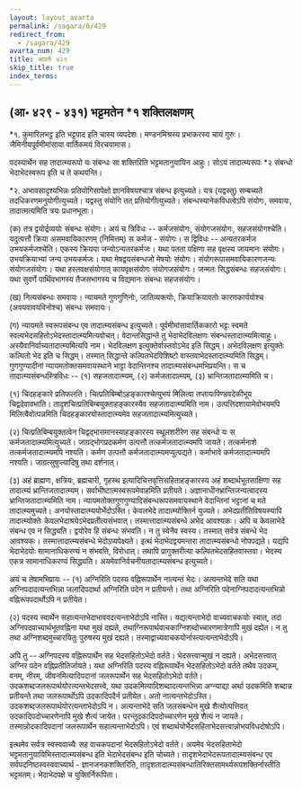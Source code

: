```yaml
---
layout: layout_avarta
permalink: /sagara/6/429
redirect_from:
  - /sagara/429
avarta_num: 429
title: आवर्तः ४२९
skip_title: true
index_terms:
---
```


## (आ॰ ४२९ - ४३१) भट्टमतेन *१ शक्तिलक्षणम्

<div class="footnote" markdown="1">
*१. कुमारिलभट्ट इति भट्टपाद इति चास्य व्यपदेशः। मण्डनमिश्रस्य प्रभाकरस्य
चायं गुरुः। जैमिनीयपूर्वमीमांसाया वार्तिकमयं विरचयामास।
</div>

पदस्यार्थेन सह तादात्म्यरूपो यः संबन्धः सा शक्तिरिति
भट्टमतानुयायिन आहुः। सोऽयं तादात्म्यरूपः *२ संबन्धो भेदाभेदस्वरूप इति
च ते कथयन्ति।

<div class="footnote" markdown="1">
*२. अभावसादृश्यभिन्नः प्रतियोगिसापेक्षो ज्ञानविषयश्चात्र संबन्ध इत्युच्यते।
यत्र (यद्वस्तु) सम्बच्यते तदधिकरणमनुयोगीत्युच्यते। यद्वस्तु संयोगि तत् प्रतियोगीत्युच्यते। संबन्धस्यानेकविधत्वेऽपि संयोगः, समवायः, तादात्मत्यमिति त्रयः प्रधानभूताः।

(क) तत्र द्वयोर्द्रव्ययोः संबन्धः संयोगः। अयं च त्रिविधः -- कर्मजसंयोगः, संयोगजसंयोगः, सहजसंयोगश्चेति। यदुत्पत्तौ क्रिया असमवायिकारणम् (निमित्तम्) स कर्मज -
संयोगः। स द्विविधः -- अन्यतरकर्मज उभयकर्मजश्चेति। एकस्य क्रियया जन्योऽन्यतरकर्मजः। यथा पतता पक्षिणा सह वृक्षस्य जायमानः संयोगः। उभयक्रियाभ्यां
जन्य उभयकर्मजः। यथा मेषद्वयसंबन्धजो मेषयोः संयोगः। संयोगरूपासमवायिकारणजन्यः संयोगजसंयोगः। यथा हस्तवक्षसंयोगात् कायवृक्षसंयोगः संयोगजसंयोगः। जन्मतः सिद्धसंबन्धः सहजसंयोगः। यथा सुवर्णे पार्थिवभागस्य तैजसभागस्य
च विद्यमानः संबन्धः सहजसंयोगः।

(ख) नित्यसंबन्धः समवायः। न्यायमते गुणगुणिनोः, जातिव्यक्त्योः, क्रियाक्रियावतोः कारणकार्ययोश्च (अवयवावयविनोश्च) संबन्धः समवायः।

(ग) न्यायमते स्वरूपसंबन्ध एव तादात्म्यसंबन्ध इत्युच्यते। पूर्वमीमांसावार्तिककारो भट्टः स्वमते स्वल्पभेदसहितोऽभेदस्तादात्म्यमित्यवोचत्। वेदान्तसिद्धान्ते तु
भेदाभेदविलक्षणः संबन्धस्तादात्म्यमित्याहुः। अस्यैवानिर्वाच्यतादात्म्यमित्यपि नाम।
भेदविलक्षण इत्युक्तेर्वास्तवोऽभेद इति सिद्धम्। अभेदविलक्षण इत्युक्तेः कल्पितो भेद इति
च सिद्धम्। तस्मात् सिद्धान्ते कल्पितभेदविशिष्टो वास्तवाभेदस्तादात्म्यमिति सिद्धम्।
गुणगुण्यादीनां न्यायमतोक्तसमवायस्थाने भाट्टा वेदान्तिनश्च तादात्म्यसंबन्धमभिप्रयन्ति।
स च तादात्म्यसंबन्धस्त्रिविधः -- (१) सहजतादात्म्यम्, (२) कर्मजतादात्म्यम्, (३) भ्रान्तिजतादात्म्यमिति च।

(१) चिदहङ्कारे प्रतिफलति। चित्प्रतिबिम्बोऽहङ्कारश्चेत्युभयं मिलित्वा तप्तायःपिण्डवदेकीभूय चिद्वदेवावभाति। तादृशचित्प्रतिबिम्बयुक्ताहङ्कारस्यैव सहजतादात्म्यमिति
नाम। उत्पत्तिदशायामेवोभयमपि मिलित्वैवोत्पन्नमिति चिदहङ्कारयोस्तादात्म्यमेव सहजतादात्म्यमित्युच्यते।

(२) चित्प्रतिबिम्बयुक्तत्वेन चिद्वद्भासमानस्याहङ्कारस्य स्थूलशरीरेण सह संबन्धो
यः स कर्मजतादात्म्यमित्युच्यते। जाग्रद्भोगप्रदकर्मण उत्पत्तौ तत्कर्मजतादात्म्यमपि
जायते। तत्कर्मनाशे तत्कर्मजतादात्म्यमपि नश्यति। कर्मण उत्पत्तौ कर्मजतादात्म्यमप्युत्पद्यते। कर्माभावे कर्मजतादात्म्यमपि नश्यति। जाग्रत्सुषुप्त्यादिषु तथा दर्शनात्।

(३) अहं ब्राह्मणः, क्षत्रियः, ब्रह्मचारी, गृहस्थ इत्यादिचित्तवृत्तिसहिताहङ्कारस्य
अहं शब्दार्थभूतसाक्षिणा सह तादात्म्यं भ्रान्तिजतादात्म्यम्। सर्वाभीष्टात्मस्वरूपमेवाहमिति प्रतीयते। अज्ञानाधीनभ्रान्तिजन्यत्वादस्य भ्रान्तिजतादात्म्यमिति नाम। न्यायमतोक्तगुणगुण्यादिसंबन्धरूपसमवायस्थाने वेदान्तिनां भट्टानां च मते तादात्म्यमुच्यते।
अनयोस्तादात्म्ययोर्भेदोऽस्ति। केवलभेदे तादात्म्योक्तिर्न युज्यते। अभेदप्रतीतिविषयस्यापि तादात्म्योक्तेः केवलभेदाश्रयेऽभेदप्रतीत्यसंभवात्। तस्मात्तादात्म्यसंबन्धे अभेद
आवश्यकः। अपि च केवलाभेदे संबन्ध एव न सिद्ध्यति। द्वयोरेव हि संबन्धः संभवति।
न तु स्वेनैव स्वस्य। तस्मात् सर्वत्र संबन्धे भेद आवश्यकः। तस्मात्तादात्म्यसंबन्धे भेदोऽप्यपेक्ष्यते। इत्थं भेदाभेदद्वयमन्तरा तादात्म्यसंबन्धो नोपपद्यते। यद्यपि भेदाभेदयोः
सामानाधिकरण्यं न संभवति, विरोधात्। तथापि प्रागुक्तरीत्या कल्पितभेदसहितवास्तवा। भेदस्य एकत्र सामानाधिकरण्यं सिद्ध्यति। अयमेवानिर्वचनीयतादात्म्यसंबन्ध इत्युच्यते।
</div>

अयं च तेषामभिप्रायः -- 
(१) अग्निरिति पदस्य वह्निरूपार्थेन नात्यन्तं भेदः।
अत्यन्तभेदे सति यथा अग्निपदादत्यन्तभिन्ना जलादिपदार्था
अग्निरिति पदेन न प्रतीयन्ते। तथा अग्निरिति पदेनाग्निपदादत्यन्तभिन्नो
वह्निरूपपदार्थोऽपि न प्रतीयेत।

(२) पदस्य स्वार्थेन सहात्यन्तभेदाभाववदत्यन्ताभेदोऽपि नास्ति।
यद्यत्यन्ताभेदो वाच्यवाचकयोः स्यात्, तदा अग्निपदवाच्यार्थभूतवह्निना यथा
मुखं दह्यते, तथाग्निरूपार्थवाचकाग्निशब्दोच्चारणमात्रेणापि मुखं दह्येत। न
तु तथा अग्निशब्दमुच्चारयितुः पुरुषस्य मुखं दह्यते। तस्माद्वाच्यवाचकयोर्नास्त्यत्यन्ताभेदोऽपि।

अपि तु -- अग्निपदस्य वह्निरूपार्थेन सह भेदसहितोऽभेदो वर्तते।
भेदसत्त्वान्मुखं न दह्यते। अभेदसत्त्वात् अग्निर पदेन
वह्निप्रतीतिर्जायते। यथा अग्निरिति पदस्य वह्निरूपार्थेन भेदसहितोऽभेदो वर्तते तथैव उदकम्, वनम्, नीरम्, जीवनमित्यादिपदानां जलरूपार्थेन
सह भेदसहितोऽभेदो वर्तते। उदकशब्दजलरूपार्थयोरत्यन्तभेदसत्त्वे, यथा
उदकमित्यादिशब्दादत्यन्तभिन्ना अग्न्याद्या अर्था उदकमिति शब्दान्न प्रतीयन्ते
तथा जलरूपार्थोऽपि उदकादिपदैर्न प्रतीयेत। अतो नात्यन्तभेदोऽस्ति। उदकशब्दजलरूपार्थयोरत्यन्ताभेदोऽपि न। अत्यन्ताभेदे सति जलसंबन्धेन मुखे
शैत्योत्पत्तिवत् उदकादिपदोच्चारणेनापि मुखे शैत्यं जायेत। परन्तूदकादिपदोच्चारणेन मुखे शैत्यं न जायते। तस्मान्नोदकादिपदानां जलरूपार्थेन
सहात्यन्ताभेदोऽपि। एवं शब्दार्थयोर्भेदसहिताभेदसत्त्वान्नोभयविधदोषोऽपि।

इत्थमेव सर्वत्र स्वस्ववाच्यैः सह वाचकपदानां भेदसहितोऽभेदो वर्तते।
अयमेव भेदसहिताभेदो भट्टमतानुयायिभिस्तादात्म्यसंबन्ध इति भेदाभेदसंबन्ध
इति चोच्यते। तादृशभेदाभेदरूपतादात्म्यसंबन्ध एव सर्वपदनिष्ठस्वस्ववाच्यार्थ -
ज्ञानजनकशक्तिरिति, तादृशतादात्म्यसंबन्धातिरिक्तसामर्थ्यरूपशक्तिर्नास्तीति
भट्टमतम्। भेदाभेदपक्षे च युक्तिर्निरूपिता।
